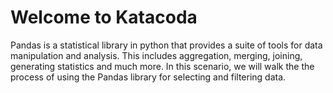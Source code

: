 # Welcome to Katacoda
Pandas is a statistical library in python that provides a suite of tools for data manipulation and analysis. This includes aggregation, merging, joining, generating statistics and much more. In this scenario, we will walk the the process of using the Pandas library for selecting and filtering data.
